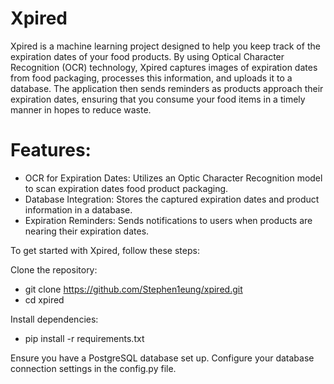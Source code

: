 # Xpired
Xpired is a machine learning project designed to help you keep track of the expiration dates of your food products. By using Optical Character Recognition (OCR) technology, Xpired captures images of expiration dates from food packaging, processes this information, and uploads it to a database. The application then sends reminders as products approach their expiration dates, ensuring that you consume your food items in a timely manner in hopes to reduce waste.

# Features:
- OCR for Expiration Dates: Utilizes an Optic Character Recognition model to scan expiration dates food product packaging.
- Database Integration: Stores the captured expiration dates and product information in a database.
- Expiration Reminders: Sends notifications to users when products are nearing their expiration dates.

To get started with Xpired, follow these steps:

Clone the repository:

- git clone https://github.com/Stephen1eung/xpired.git
- cd xpired

Install dependencies:

- pip install -r requirements.txt

Ensure you have a PostgreSQL database set up.
Configure your database connection settings in the config.py file.
